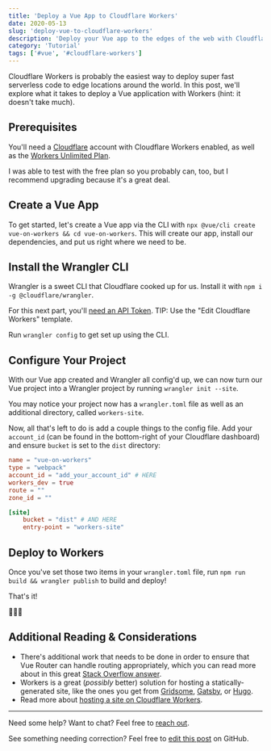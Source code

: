 ```yaml
---
title: 'Deploy a Vue App to Cloudflare Workers'
date: 2020-05-13
slug: 'deploy-vue-to-cloudflare-workers'
description: 'Deploy your Vue app to the edges of the web with Cloudflare Workers'
category: 'Tutorial'
tags: ['#vue', '#cloudflare-workers']
---
```


Cloudflare Workers is probably the easiest way to deploy super fast serverless code to edge locations around the world. In this post, we'll explore what it takes to deploy a Vue application with Workers (hint: it doesn't take much).

## Prerequisites

You'll need a [Cloudflare](https://cloudflare.com/) account with Cloudflare Workers enabled, as well as the [Workers Unlimited Plan](https://workers.cloudflare.com/sites#plans).

I was able to test with the free plan so you probably can, too, but I recommend upgrading because it's a great deal.

## Create a Vue App

To get started, let's create a Vue app via the CLI with `npx @vue/cli create vue-on-workers && cd vue-on-workers`. This will create our app, install our dependencies, and put us right where we need to be.

## Install the Wrangler CLI

Wrangler is a sweet CLI that Cloudflare cooked up for us. Install it with `npm i -g @cloudflare/wrangler`.

For this next part, you'll [need an API Token](https://developers.cloudflare.com/api/tokens/create). TIP: Use the "Edit Cloudflare Workers" template.

Run `wrangler config` to get set up using the CLI.

## Configure Your Project

With our Vue app created and Wrangler all config'd up, we can now turn our Vue project into a Wrangler project by running `wrangler init --site`.

You may notice your project now has a `wrangler.toml` file as well as an additional directory, called `workers-site`.

Now, all that's left to do is add a couple things to the config file. Add your `account_id` (can be found in the bottom-right of your Cloudflare dashboard) and ensure `bucket` is set to the `dist` directory:

```toml
name = "vue-on-workers"
type = "webpack"
account_id = "add_your_account_id" # HERE
workers_dev = true
route = ""
zone_id = ""

[site]
    bucket = "dist" # AND HERE
    entry-point = "workers-site"
```

## Deploy to Workers

Once you've set those two items in your `wrangler.toml` file, run `npm run build && wrangler publish` to build and deploy!

That's it!

🎉🎉🎉

## Additional Reading & Considerations

- There's additional work that needs to be done in order to ensure that Vue Router can handle routing appropriately, which you can read more about in this great [Stack Overflow answer](https://stackoverflow.com/questions/58432345/cloudflare-workers-spa-with-vuejs/58439234#58439234).
- Workers is a great (_possibly_ better) solution for hosting a statically-generated site, like the ones you get from [Gridsome](https://gridsome.org/), [Gatsby](https://www.gatsbyjs.org/), or [Hugo](https://gohugo.io/).
- Read more about [hosting a site on Cloudflare Workers](https://workers.cloudflare.com/sites).

---

Need some help? Want to chat? Feel free to [reach out](https://twitter.com/briansw).

See something needing correction? Feel free to [edit this post](https://github.com/bswank/swank.dev/blob/master/content/posts/deploy-vue-to-cloudflare-workers.md) on GitHub.
